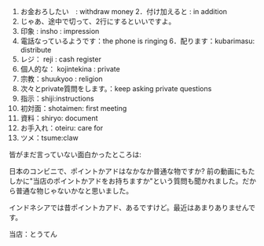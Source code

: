1. お金おろしたい　: withdraw money
2．付け加えると : in addition
3.  じゃあ、途中で切って、2行にするといいですよ。
4. 印象 : insho : impression
5. 電話なっているようです：the phone is ringing
6．配ります：kubarimasu: distribute
7. レジ： reji : cash register
8. 個人的な： kojintekina : private
9. 宗教：shuukyoo : religion
10. 次々とprivate質問をします。：keep asking private questions
11. 指示：shiji:instructions
12. 初対面：shotaimen: first meeting
13. 資料：shiryo: document
14. お手入れ：oteiru: care for
15. ツメ：tsume:claw



皆がまだ言っていない面白かったところは:

日本のコンビニで、ポイントかアドはなかなか普通な物ですか?  前の動画にもたしかに"当店のポイントかアドをお持ちますか"という質問も聞かれました。だから普通な物じゃないかなと思いました。

インドネシアでは昔ポイントカアド、あるですけど。最近はあまりありませんです。

当店：とうてん


